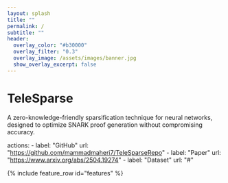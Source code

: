 ```yaml
---
layout: splash
title: ""
permalink: /
subtitle: ""
header:
  overlay_color: "#b30000"
  overlay_filter: "0.3"
  overlay_image: /assets/images/banner.jpg
  show_overlay_excerpt: false
---
```

# TeleSparse
A zero-knowledge-friendly sparsification technique for neural networks, designed to optimize SNARK proof generation without compromising accuracy.

actions:
    - label: "GitHub"
      url: "https://github.com/mammadmaheri7/TeleSparseRepo"
    - label: "Paper"
      url: "https://www.arxiv.org/abs/2504.19274"
    - label: "Dataset"
      url: "#"

{% include feature_row id="features" %}


